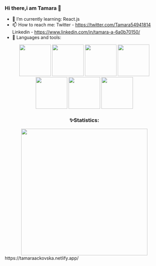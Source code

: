 ### Hi there,i am Tamara 👋

<!--
**atletisimo/atletisimo** is a ✨ _special_ ✨ repository because its `README.md` (this file) appears on your GitHub profile.

Here are some ideas to get you started:

- 🔭 I’m currently working on ...
-->

- 🌱 I’m currently learning: React.js
- 📫 How to reach me: Twitter - https://twitter.com/Tamara54941814 Linkedin - https://www.linkedin.com/in/tamara-a-6a0b70150/
-  🔭 Languages and tools: 
<div align="center">
 <img src="https://codecondo.com/wp-content/uploads/2017/08/Front-end-development-languages.jpg" width="100px" height="100px"/>
 <img src="https://reactjs.org/logo-og.png" width="100px" height="100px"/>
 <img src="https://s1.o7planning.com/en/11695/images/21379762.png" width="100px" height="100px"/>
 <img src="https://yt3.ggpht.com/ytc/AKedOLRrH_wT7RwStCNum43bUnEavYBJNISAWhmMJgJWOg=s900-c-k-c0x00ffffff-no-rj" width="100px" height="100px"/>
 <img src="https://helpx.adobe.com/content/dam/help/en/xd/get-started/jcr_content/main-pars/step_with_text/step-with-text-pars/imageandtext/imageandtextimage/XD.png"
      width="100px" height="100px"/>
 <img src="https://encrypted-tbn0.gstatic.com/images?q=tbn:ANd9GcT8rSXZr5StQxaOvFwbkvwspPjOXCsvrxr-4w&usqp=CAU" width="100px" height="100px"/>
 <img src="https://crackcube.com/wp-content/uploads/2021/05/Reallusion-Cartoon-Animator-Crack.png" width="100px" height="100px"/>
 </div>
<h3 align="center"> ✨Statistics:</h3> <div align='center'>
<img src="https://github-readme-stats.vercel.app/api?username=atletisimo&show_icons=true&theme=radical" width="400">
</div>
https://tamaraackovska.netlify.app/
